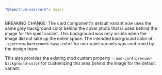```yaml
---
"@spectrum-css/card": major
---
```


BREAKING CHANGE: The card component's default variant now uses the same grey background color behind the cover photo that is used behind the image for the quiet variant. This background was only visible when the image did not take up the entire space. The intended background color of `--spectrum-background-base-color` for non-quiet variants was confirmed by the design team.

This also provides the existing mod custom property `--mod-card-preview-background-color` for customizing this area behind the image for the default variant.
